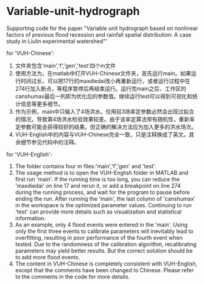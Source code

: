 # Variable-unit-hydrograph
Supporting code for the paper "Variable unit hydrograph based on nonlinear factors of previous flood recession and rainfall spatial distribution: A case study in Liulin experimental watershed"'

for 'VUH-Chinese':

1. 文件夹包含'main','f','gen','test'四个m文件
2. 使用方法为，在matlab中打开VUH-Chinese文件夹，首先运行main。如果运行时间过长，可以把17行的maxdiedai改小再重新运行，或者运行过程中在274行加入断点，等程序暂停后再结束运行。运行完main之后，工作区的canshumax最后一列即为优化后的参数值。继续运行test可以得到可视化和统计信息等更多细节。
3. 作为示例，main中只输入了4场洪水。仅用前3场率定参数必然会出现过拟合的情况，导致第4场洪水检验效果较差。由于该率定算法带有随机性，重新率定参数可能会获得较好的结果。但正确的解决方法应为加入更多的洪水场次。
4. VUH-English中的内容与VUH-Chinese完全一致，只是注释换成了英文。其余细节参见代码中的注释。

for 'VUH-English':

1. The folder contains four m files:'main','f','gen' and 'test'.
2. The usage method is to open the VUH-English folder in MATLAB and first run 'main'. If the running time is too long, you can reduce the 'maxdiedai' on line 17 and rerun it, or add a breakpoint on line 274 during the running process, and wait for the program to pause before ending the run. After running the 'main', the last column of 'canshumax' in the workspace is the optimized parameter values. Continuing to run 'test' can provide more details such as visualization and statistical information.
3. As an example, only 4 flood events were entered in the 'main'. Using only the first three events to calibrate parameters will inevitably lead to overfitting, resulting in poor performance of the fourth event when tested. Due to the randomness of the calibration algorithm, recalibrating parameters may yield better results. But the correct solution should be to add more flood events.
4. The content in VUH-Chinese is completely consistent with VUH-English, except that the comments have been changed to Chinese. Please refer to the comments in the code for more details.
